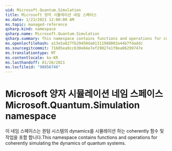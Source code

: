 ```yaml
---
uid: Microsoft.Quantum.Simulation
title: Microsoft 양자 시뮬레이션 네임 스페이스
ms.date: 1/23/2021 12:00:00 AM
ms.topic: managed-reference
qsharp.kind: namespace
qsharp.name: Microsoft.Quantum.Simulation
qsharp.summary: This namespace contains functions and operations for coherently simulating the dynamics of quantum systems.
ms.openlocfilehash: a13e5a827fb29450da01311988002e44b7fdaddc
ms.sourcegitcommit: 71605ea9cc630e84e7ef29027e1f0ea06299747e
ms.translationtype: MT
ms.contentlocale: ko-KR
ms.lasthandoff: 01/26/2021
ms.locfileid: "98856746"
---
```

# <a name="microsoftquantumsimulation-namespace"></a><span data-ttu-id="608b9-102">Microsoft 양자 시뮬레이션 네임 스페이스</span><span class="sxs-lookup"><span data-stu-id="608b9-102">Microsoft.Quantum.Simulation namespace</span></span>

<span data-ttu-id="608b9-103">이 네임 스페이스는 퀀텀 시스템의 dynamics를 시뮬레이션 하는 coherently 함수 및 작업을 포함 합니다.</span><span class="sxs-lookup"><span data-stu-id="608b9-103">This namespace contains functions and operations for coherently simulating the dynamics of quantum systems.</span></span>

